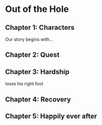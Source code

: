 # Out of the Hole

## Chapter 1: Characters

Our story begins with...


## Chapter 2: Quest


## Chapter 3: Hardship
loses his right foot

## Chapter 4: Recovery


## Chapter 5: Happily ever after

